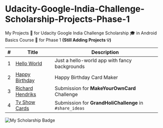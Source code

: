 # Udacity-Google-India-Challenge-Scholarship-Projects-Phase-1

My Projects :pencil: for Udacity Google India Challenge Scholarship :mortar_board: in Android Basics Course :ledger: for Phase 1 **(Still Adding Projects :bulb:)**

| # | Title | Description |
| --- | --- | --- |
| 1 | [Hello World](https://github.com/piedcipher/Udacity-Google-India-Challenge-Scholarship-Projects-Phase-1/tree/master/HelloWorld) | Just a hello-world app with fancy backgrounds |
| 2 | [Happy Birthday](https://github.com/piedcipher/Udacity-Google-India-Challenge-Scholarship-Projects-Phase-1/tree/master/HappyBirthday) | Happy Birthday Card Maker |
| 3 | [Richard Hendriks](https://github.com/piedcipher/Udacity-Google-India-Challenge-Scholarship-Projects-Phase-1/tree/master/RichardHendriks) | Submission for **MakeYourOwnCard** Challenge |
| 4 | [Tv Show Cards](https://github.com/piedcipher/Udacity-Google-India-Challenge-Scholarship-Projects-Phase-1/tree/master/TvShowCards) | Submission for **GrandHoliChallenge** in `#share_ideas` |

![My Scholarship Badge](https://s3-us-west-2.amazonaws.com/udacity-email/Scholarships/Google-Scholarship-India-Badge.png)
